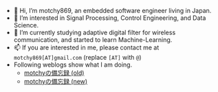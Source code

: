 - 👋 Hi, I’m motchy869, an embedded software engineer living in Japan.
- 👀 I’m interested in Signal Processing, Control Engineering, and Data Science.
- 🌱 I’m currently studying adaptive digital filter for wireless communication, and started to learn Machine-Learning.
- 📫 If you are interested in me, please contact me at `motchy869[AT]gmail.com` (replace `[AT]` with `@`)
- Following weblogs show what I am doing.
  - [motchyの備忘録 (old)](https://motchy99.blog.fc2.com/)
  - [motchyの備忘録 (new)](https://motchy869.com/wordpress/)

<!---
motchy869/motchy869 is a ✨ special ✨ repository because its `README.md` (this file) appears on your GitHub profile.
You can click the Preview link to take a look at your changes.
--->
